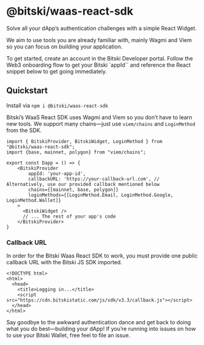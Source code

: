 # @bitski/waas-react-sdk

Solve all your dApp’s authentication challenges with a simple React Widget.

We aim to use tools you are already familiar with, mainly Wagmi and Viem so you can focus on building your application.

To get started, create an account in the Bitski Developer portal. Follow the Web3 onboarding flow to get your Bitski `appId`` and reference the React snippet below to get going immediately.

## Quickstart

Install via `npm i @bitski/waas-react-sdk`

Bitski’s WaaS React SDK uses Wagmi and Viem so you don’t have to learn new tools. We support many chains—just use `viem/chains` and `LoginMethod` from the SDK.

```react
import { BitskiProvider, BitskiWidget, LoginMethod } from "@bitski/waas-react-sdk";
import {base, mainnet, polygon} from "viem/chains";

export const Dapp = () => {
    <BitskiProvider
        appId: 'your-app-id',
        callbackURL: 'https://your-callback-url.com', // Alternatively, use our provided callback mentioned below
        chains={[mainnet, base, polygon]}
        loginMethods={[LoginMethod.Email, LoginMethod.Google, LoginMethod.Wallet]}
    >
      <BitskiWidget />
      // ... The rest of your app's code
    </BitskiProvider>
}
```

### Callback URL

In order for the Bitski Waas React SDK to work, you must provide one public callback URL with the Bitski JS SDK imported.

```
<!DOCTYPE html>
<html>
  <head>
    <title>Logging in...</title>
    <script src="https://cdn.bitskistatic.com/js/sdk/v3.3/callback.js"></script>
  </head>
</html>
```

Say goodbye to the awkward authentication dance and get back to doing what you do best—building your dApp! If you’re running into issues on how to use your Bitski Wallet, free feel to file an issue.
